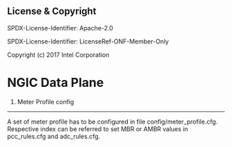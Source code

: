 License & Copyright
----

SPDX-License-Identifier: Apache-2.0

SPDX-License-Identifier: LicenseRef-ONF-Member-Only

Copyright (c) 2017 Intel Corporation

NGIC Data Plane
==================

1. Meter Profile config
--------------------------
A set of meter profile has to be configured in file config/meter_profile.cfg.
Respective index can be referred to set MBR or AMBR values in pcc_rules.cfg and adc_rules.cfg.





